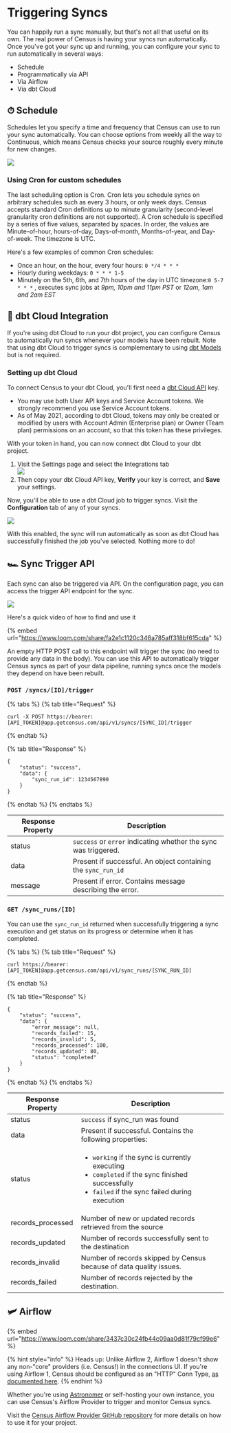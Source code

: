 # Triggering Syncs

You can happily run a sync manually, but that's not all that useful on its own. The real power of Census is having your syncs run automatically. Once you've got your sync up and running, you can configure your sync to run automatically in several ways:

* Schedule
* Programmatically via API
* Via Airflow
* Via dbt Cloud

## ⏱ Schedule

Schedules let you specify a time and frequency that Census can use to run your sync automatically. You can choose options from weekly all the way to Continuous, which means Census checks your source roughly every minute for new changes.

![](../.gitbook/assets/screely-1621265385900.png)

### Using Cron for custom schedules

The last scheduling option is Cron. Cron lets you schedule syncs on arbitrary schedules such as every 3 hours, or only week days. Census accepts standard Cron definitions up to minute granularity (second-level granularity cron definitions are not supported). A Cron schedule is specified by a series of five values, separated by spaces. In order, the values are Minute-of-hour, hours-of-day, Days-of-month, Months-of-year, and Day-of-week. The timezone is UTC.

Here's a few examples of common Cron schedules:

* Once an hour, on the hour, every four hours: `0 */4 * * *`
* Hourly during weekdays: `0 * * * 1-5`
* Minutely on the 5th, 6th, and 7th hours of the day in UTC timezone:`0 5-7 * * *` , executes sync jobs at _9pm, 10pm and 11pm PST_ or _12am, 1am and 2am EST_

## 🔌 dbt Cloud Integration

If you're using dbt Cloud to run your dbt project, you can configure Census to automatically run syncs whenever your models have been rebuilt. Note that using dbt Cloud to trigger syncs is complementary to using [dbt Models](https://docs.getcensus.com/models/native-dbt-integration) but is not required.&#x20;

### Setting up dbt Cloud

To connect Census to your dbt Cloud, you'll first need a [dbt Cloud API](https://docs.getdbt.com/docs/dbt-cloud/dbt-cloud-api/service-tokens) key.&#x20;

* You may use both User API keys and Service Account tokens. We strongly recommend you use Service Account tokens.
* As of May 2021, according to dbt Cloud, tokens may only be created or modified by users with Account Admin (Enterprise plan) or Owner (Team plan) permissions on an account, so that this token has these privileges.

With your token in hand, you can now connect dbt Cloud to your dbt project.&#x20;

1. Visit the Settings page and select the Integrations tab\
   &#x20;![](../.gitbook/assets/screely-1641611308263.png)\
   &#x20;&#x20;
2. Then copy your dbt Cloud API key, **Verify** your key is correct, and **Save** your settings. \
   &#x20;&#x20;

Now, you'll be able to use a dbt Cloud job to trigger syncs. Visit the **Configuration** tab of any of your syncs.&#x20;

![](../.gitbook/assets/screely-1641611574815.png)

With this enabled, the sync will run automatically as soon as dbt Cloud has successfully finished the job you've selected. Nothing more to do!

## **🏎 Sync Trigger API**

Each sync can also be triggered via API. On the configuration page, you can access the trigger API endpoint for the sync.

![](../.gitbook/assets/screely-1621265332761.png)

Here's a quick video of how to find and use it

{% embed url="https://www.loom.com/share/fa2e1c1120c346a785aff318bf615cda" %}

An empty HTTP POST call to this endpoint will trigger the sync (no need to provide any data in the body). You can use this API to automatically trigger Census syncs as part of your data pipeline, running syncs once the models they depend on have been rebuilt.

### `POST /syncs/[ID]/trigger`

{% tabs %}
{% tab title="Request" %}
```
curl -X POST https://bearer:[API_TOKEN]@app.getcensus.com/api/v1/syncs/[SYNC_ID]/trigger
```
{% endtab %}

{% tab title="Response" %}
```
{
    "status": "success",
    "data": {
        "sync_run_id": 1234567890
    }
}
```
{% endtab %}
{% endtabs %}

| Response Property | Description                                                     |
| ----------------- | --------------------------------------------------------------- |
| status            | `success` or `error` indicating whether the sync was triggered. |
| data              | Present if successful. An object containing the `sync_run_id`   |
| message           | Present if error. Contains message describing the error.        |

### `GET /sync_runs/[ID]`

You can use the `sync_run_id` returned when successfully triggering a sync execution and get status on its progress or determine when it has completed.

{% tabs %}
{% tab title="Request" %}
```
curl https://bearer:[API_TOKEN]@app.getcensus.com/api/v1/sync_runs/[SYNC_RUN_ID]
```
{% endtab %}

{% tab title="Response" %}
```
{
    "status": "success",
    "data": {
        "error_message": null,
        "records_failed": 15,
        "records_invalid": 5,
        "records_processed": 100,
        "records_updated": 80,
        "status": "completed"
    }
}
```
{% endtab %}
{% endtabs %}

| Response Property  | Description                                                                                                                                                                                                |
| ------------------ | ---------------------------------------------------------------------------------------------------------------------------------------------------------------------------------------------------------- |
| status             | `success` if sync\_run was found                                                                                                                                                                           |
| data               | Present if successful. Contains the following properties:                                                                                                                                                  |
| status             | <ul><li><code>working</code> if the sync is currently executing</li><li><code>completed</code> if the sync finished successfully</li><li><code>failed</code> if the sync failed during execution</li></ul> |
| records\_processed | Number of new or updated records retrieved from the source                                                                                                                                                 |
| records\_updated   | Number of records successfully sent to the destination                                                                                                                                                     |
| records\_invalid   | Number of records skipped by Census because of data quality issues.                                                                                                                                        |
| records\_failed    | Number of records rejected by the destination.                                                                                                                                                             |

## 🛩 Airflow

{% embed url="https://www.loom.com/share/3437c30c24fb44c09aa0d81f79cf99e6" %}

{% hint style="info" %}
Heads up: Unlike Airflow 2, Airflow 1 doesn't show any non-"core" providers (i.e. Census!) in the connections UI. If you're using Airflow 1, Census should be configured as an "HTTP" Conn Type, [as documented here](https://github.com/sutrolabs/airflow-provider-census#configuration-in-airflow-110).
{% endhint %}

Whether you're using [Astronomer](https://astronomer.io) or self-hosting your own instance, you can use Census's Airflow Provider to trigger and monitor Census syncs.

Visit the [Census Airflow Provider GitHub repository](https://github.com/sutrolabs/airflow-provider-census) for more details on how to use it for your project.
